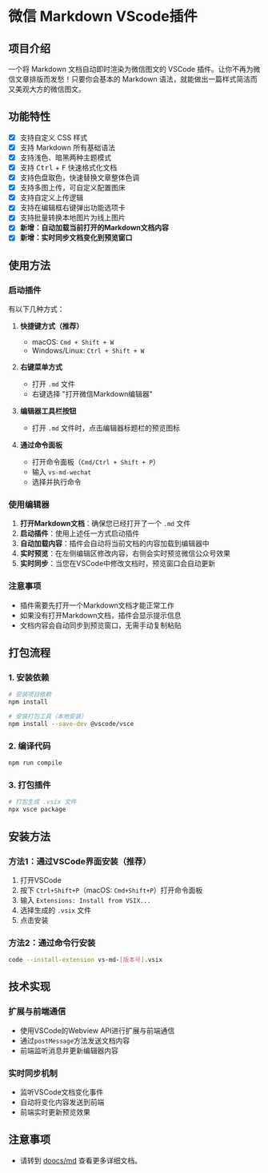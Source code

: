 # 微信 Markdown VScode插件

## 项目介绍

一个将 Markdown 文档自动即时渲染为微信图文的 VSCode 插件。让你不再为微信文章排版而发愁！只要你会基本的 Markdown 语法，就能做出一篇样式简洁而又美观大方的微信图文。

## 功能特性

- [x] 支持自定义 CSS 样式
- [x] 支持 Markdown 所有基础语法
- [x] 支持浅色、暗黑两种主题模式
- [x] 支持 <kbd>Ctrl</kbd> + <kbd>F</kbd> 快速格式化文档
- [x] 支持色盘取色，快速替换文章整体色调
- [x] 支持多图上传，可自定义配置图床
- [x] 支持自定义上传逻辑
- [x] 支持在编辑框右键弹出功能选项卡
- [x] 支持批量转换本地图片为线上图片
- [x] **新增：自动加载当前打开的Markdown文档内容**
- [x] **新增：实时同步文档变化到预览窗口**

## 使用方法

### 启动插件
有以下几种方式：

1. **快捷键方式（推荐）**
   - macOS: `Cmd + Shift + W`
   - Windows/Linux: `Ctrl + Shift + W`

2. **右键菜单方式**
   - 打开 `.md` 文件
   - 右键选择 "打开微信Markdown编辑器"

3. **编辑器工具栏按钮**
   - 打开 `.md` 文件时，点击编辑器标题栏的预览图标

4. **通过命令面板**
   - 打开命令面板（`Cmd/Ctrl + Shift + P`）
   - 输入 `vs-md-wechat`
   - 选择并执行命令

### 使用编辑器
1. **打开Markdown文档**：确保您已经打开了一个 `.md` 文件
2. **启动插件**：使用上述任一方式启动插件
3. **自动加载内容**：插件会自动将当前文档的内容加载到编辑器中
4. **实时预览**：在左侧编辑区修改内容，右侧会实时预览微信公众号效果
5. **实时同步**：当您在VSCode中修改文档时，预览窗口会自动更新

### 注意事项
- 插件需要先打开一个Markdown文档才能正常工作
- 如果没有打开Markdown文档，插件会显示提示信息
- 文档内容会自动同步到预览窗口，无需手动复制粘贴

## 打包流程

### 1. 安装依赖
```bash
# 安装项目依赖
npm install

# 安装打包工具（本地安装）
npm install --save-dev @vscode/vsce
```

### 2. 编译代码
```bash
npm run compile
```

### 3. 打包插件
```bash
# 打包生成 .vsix 文件
npx vsce package
```

## 安装方法

### 方法1：通过VSCode界面安装（推荐）
1. 打开VSCode
2. 按下 `Ctrl+Shift+P`（macOS: `Cmd+Shift+P`）打开命令面板
3. 输入 `Extensions: Install from VSIX...`
4. 选择生成的 `.vsix` 文件
5. 点击安装

### 方法2：通过命令行安装
```bash
code --install-extension vs-md-[版本号].vsix
```

## 技术实现

### 扩展与前端通信
- 使用VSCode的Webview API进行扩展与前端通信
- 通过`postMessage`方法发送文档内容
- 前端监听消息并更新编辑器内容

### 实时同步机制
- 监听VSCode文档变化事件
- 自动将变化内容发送到前端
- 前端实时更新预览效果

## 注意事项

- 请转到 [doocs/md](https://github.com/doocs/md) 查看更多详细文档。




